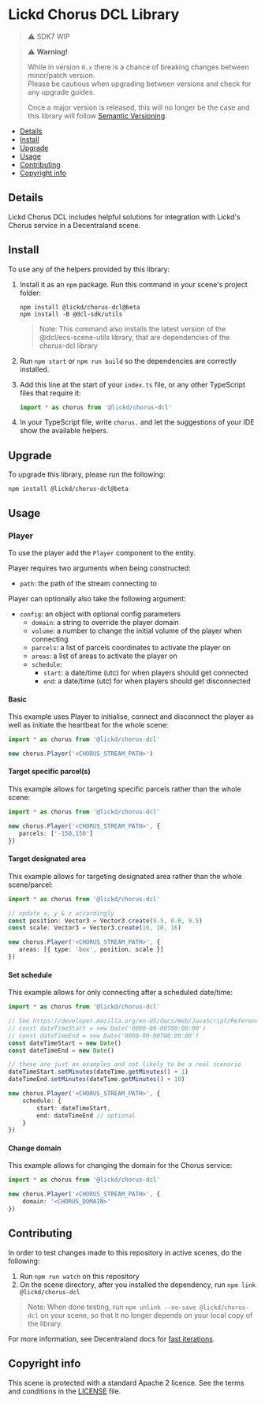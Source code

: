 # Lickd Chorus DCL Library

> ⚠️ SDK7 WIP

> ⚠️ **Warning!**  
> 
> While in version `0.x` there is a chance of breaking changes between minor/patch version.  
> Please be cautious when upgrading between versions and check for any upgrade guides.  
> 
> Once a major version is released, this will no longer be the case and this library will follow [Semantic Versioning](https://semver.org/).

* [Details](#details)
* [Install](#install)
* [Upgrade](#upgrade)
* [Usage](#usage)
* [Contributing](#contributing)
* [Copyright info](#copyright-info)

## Details

Lickd Chorus DCL includes helpful solutions for integration with Lickd's Chorus service in a Decentraland scene.

## Install

To use any of the helpers provided by this library:

1. Install it as an `npm` package. Run this command in your scene's project folder:

   ```shell
   npm install @lickd/chorus-dcl@beta
   npm install -B @dcl-sdk/utils
   ```

   > Note: This command also installs the latest version of the @dcl/ecs-scene-utils library, that are dependencies of the chorus-dcl library

2. Run `npm start` or `npm run build` so the dependencies are correctly installed.

3. Add this line at the start of your `index.ts` file, or any other TypeScript files that require it:

   ```ts
   import * as chorus from '@lickd/chorus-dcl'
   ```

4. In your TypeScript file, write `chorus.` and let the suggestions of your IDE show the available helpers.

## Upgrade

To upgrade this library, please run the following:

```shell
npm install @lickd/chorus-dcl@beta
```

## Usage

### Player

To use the player add the `Player` component to the entity.

Player requires two arguments when being constructed:

- `path`: the path of the stream connecting to

Player can optionally also take the following argument:

- `config`: an object with optional config parameters
  - `domain`: a string to override the player domain
  - `volume`: a number to change the initial volume of the player when connecting
  - `parcels`: a list of parcels coordinates to activate the player on
  - `areas`: a list of areas to activate the player on
  - `schedule`: 
    - `start`: a date/time (utc) for when players should get connected
    - `end`: a date/time (utc) for when players should get disconnected

#### Basic

This example uses Player to initialise, connect and disconnect the player as well as initiate the heartbeat for the
whole scene:

```ts
import * as chorus from '@lickd/chorus-dcl'

new chorus.Player('<CHORUS_STREAM_PATH>')
```

#### Target specific parcel(s)

This example allows for targeting specific parcels rather than the whole scene:

```ts
import * as chorus from '@lickd/chorus-dcl'

new chorus.Player('<CHORUS_STREAM_PATH>', { 
   parcels: ['-150,150'] 
})
```

#### Target designated area

This example allows for targeting designated area rather than the whole scene/parcel:

```ts
import * as chorus from '@lickd/chorus-dcl'

// update x, y & z accordingly
const position: Vector3 = Vector3.create(9.5, 0.0, 9.5)
const scale: Vector3 = Vector3.create(16, 10, 16)

new chorus.Player('<CHORUS_STREAM_PATH>', {
   areas: [{ type: 'box', position, scale }]
})
```

#### Set schedule

This example allows for only connecting after a scheduled date/time:

```ts
import * as chorus from '@lickd/chorus-dcl'

// See https://developer.mozilla.org/en-US/docs/Web/JavaScript/Reference/Global_Objects/Date#examples
// const dateTimeStart = new Date('0000-00-00T00:00:00')
// const dateTimeEnd = new Date('0000-00-00T00:00:00')
const dateTimeStart = new Date()
const dateTimeEnd = new Date()

// these are just an examples and not likely to be a real scenario
dateTimeStart.setMinutes(dateTime.getMinutes() + 1)
dateTimeEnd.setMinutes(dateTime.getMinutes() + 10)

new chorus.Player('<CHORUS_STREAM_PATH>', { 
    schedule: { 
        start: dateTimeStart,
        end: dateTimeEnd // optional
    }
})
```

#### Change domain

This example allows for changing the domain for the Chorus service:

```ts
import * as chorus from '@lickd/chorus-dcl'

new chorus.Player('<CHORUS_STREAM_PATH>', {
    domain: '<CHORUS_DOMAIN>'
})
```

## Contributing

In order to test changes made to this repository in active scenes, do the following:

1. Run `npm run watch` on this repository
2. On the scene directory, after you installed the dependency, run `npm link @lickd/chorus-dcl`

> Note: When done testing, run `npm unlink --no-save @lickd/chorus-dcl` on your scene, so that it no longer depends on your local copy of the library.

For more information, see Decentraland docs for [fast iterations](https://docs.decentraland.org/creator/development-guide/create-libraries/#fast-iterations). 

## Copyright info

This scene is protected with a standard Apache 2 licence. See the terms and conditions in the [LICENSE](/LICENSE) file.

